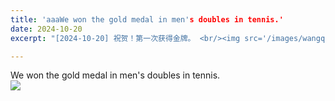 ```yaml
---
title: 'aaaWe won the gold medal in men's doubles in tennis.'
date: 2024-10-20
excerpt: "[2024-10-20] 祝贺！第一次获得金牌。 <br/><img src='/images/wangqiu.jpg'>"

---
```



We won the gold medal in men's doubles in tennis.<br/><img src='/images/wangqiu.jpg'>
